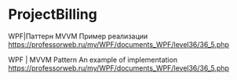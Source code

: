 # ProjectBilling

WPF|Паттерн MVVM 
Пример реализации https://professorweb.ru/my/WPF/documents_WPF/level36/36_5.php

WPF | MVVM Pattern
An example of implementation https://professorweb.ru/my/WPF/documents_WPF/level36/36_5.php
